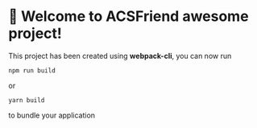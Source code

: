 # 🚀 Welcome to ACSFriend awesome project!

This project has been created using **webpack-cli**, you can now run

```
npm run build
```

or

```
yarn build
```

to bundle your application

